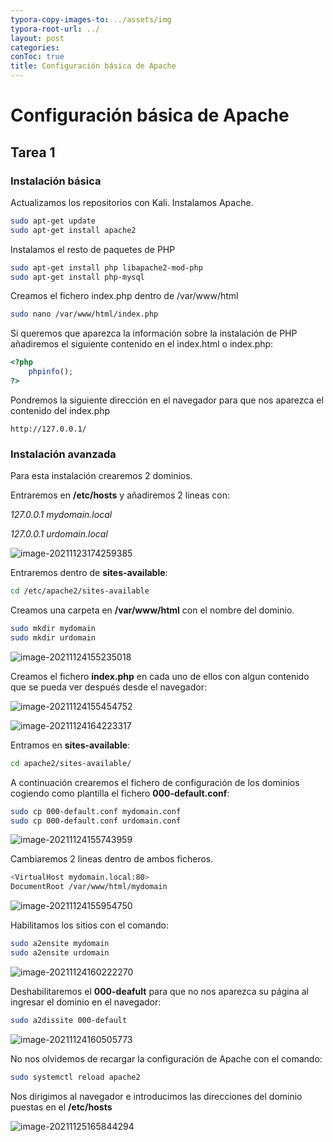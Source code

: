```yaml
---
typora-copy-images-to: ../assets/img
typora-root-url: ../
layout: post
categories: 
conToc: true
title: Configuración básica de Apache
---
```




# Configuración básica de Apache

## Tarea 1

### Instalación básica

Actualizamos los repositorios con Kali. Instalamos Apache.

```bash
sudo apt-get update 
sudo apt-get install apache2
```
Instalamos el resto de paquetes de PHP

```bash
sudo apt-get install php libapache2-mod-php
sudo apt-get install php-mysql
```

Creamos el fichero index.php dentro de /var/www/html

```bash
sudo nano /var/www/html/index.php
```

Si queremos que aparezca la información sobre la instalación de PHP añadiremos el siguiente contenido en el index.html o index.php:

```php
<?php
    phpinfo();
?>
```

Pondremos la siguiente dirección en el navegador para que nos aparezca el contenido del index.php

```http
http://127.0.0.1/
```



### Instalación avanzada

Para esta instalación crearemos 2 dominios.

Entraremos en **/etc/hosts** y añadiremos 2 lineas con:

*127.0.0.1	mydomain.local*

*127.0.0.1	urdomain.local*

![image-20211123174259385](/home/sergio/.config/Typora/typora-user-images/image-20211123174259385.png)

Entraremos dentro de **sites-available**:

```bash
cd /etc/apache2/sites-available
```
Creamos una carpeta en **/var/www/html** con el nombre del dominio.

```bash
sudo mkdir mydomain
sudo mkdir urdomain
```

![image-20211124155235018](../../../../../../../home/sergio/.config/Typora/typora-user-images/image-20211124155235018.png)

Creamos el fichero **index.php** en cada uno de ellos con algun contenido que se pueda ver después desde el navegador:

![image-20211124155454752](../../../../../../../home/sergio/.config/Typora/typora-user-images/image-20211124155454752.png)

![image-20211124164223317](../../../../../../../home/sergio/.config/Typora/typora-user-images/image-20211124164223317.png)

Entramos en **sites-available**:

```bash
cd apache2/sites-available/
```
A continuación crearemos el fichero de configuración de los dominios cogiendo como plantilla el fichero **000-default.conf**:
```bash
sudo cp 000-default.conf mydomain.conf
sudo cp 000-default.conf urdomain.conf
```
![image-20211124155743959](../../../../../../../home/sergio/.config/Typora/typora-user-images/image-20211124155743959.png)

Cambiaremos 2 lineas dentro de ambos ficheros.

```bash
<VirtualHost mydomain.local:80>
DocumentRoot /var/www/html/mydomain
```

![image-20211124155954750](../../../../../../../home/sergio/.config/Typora/typora-user-images/image-20211124155954750.png)

Habilitamos los sitios con el comando:


```bash
sudo a2ensite mydomain
sudo a2ensite urdomain
```


![image-20211124160222270](../../../../../../../home/sergio/.config/Typora/typora-user-images/image-20211124160222270.png)

Deshabilitaremos el **000-deafult** para que no nos aparezca su página al ingresar el dominio en el navegador:


```bash
sudo a2dissite 000-default
```


![image-20211124160505773](../../../../../../../home/sergio/.config/Typora/typora-user-images/image-20211124160505773.png)

No nos olvidemos de recargar la configuración de Apache con el comando:


```bash
sudo systemctl reload apache2
```

Nos dirigimos al navegador e introducimos las direcciones del dominio puestas en el **/etc/hosts**

![image-20211125165844294](../../../../../../../home/sergio/.config/Typora/typora-user-images/image-20211125165844294.png)
